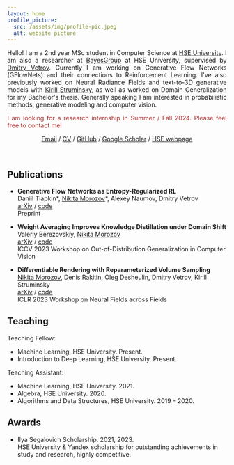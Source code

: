 ```yaml
---
layout: home
profile_picture:
  src: /assets/img/profile-pic.jpeg
  alt: website picture
---
```


<p align="justify">
Hello! I am a 2nd year MSc student in Computer Science at <a href="https://www.hse.ru/en/">HSE University</a>. I am also a researcher at <a href="https://bayesgroup.ru/">BayesGroup</a> at HSE University, supervised by <a href="https://scholar.google.com/citations?user=7HU0UoUAAAAJ&hl=en">Dmitry Vetrov</a>. Currently I am working on Generative Flow Networks (GFlowNets) and their connections to Reinforcement Learning. I've also previously worked on Neural Radiance Fields and text-to-3D generative models with <a href="https://scholar.google.com/citations?user=q69zIO0AAAAJ&hl=en">Kirill Struminsky</a>, as well as worked on Domain Generalization for my Bachelor's thesis. Generally speaking I am interested in probabilistic methods, generative modeling and computer vision.
</p>

<p align="justify">
<span style="color:brown">I am looking for a research internship in Summer / Fall 2024. Please feel free to contact me!</span>
</p>

<p style="text-align: center;"> 
<a href="mailto:greatdraken@gmail.com">Email</a> / <a href="assets/CV/CV.pdf">CV</a> / <a href="https://github.com/GreatDrake">GitHub</a> / <a href="https://scholar.google.com/citations?user=00WbaisAAAAJ&hl=en">Google Scholar</a> / <a href="https://www.hse.ru/en/org/persons/225560347">HSE webpage</a>
</p>

&nbsp;

## Publications
* **Generative Flow Networks as Entropy-Regularized RL** \
Daniil Tiapkin&#42;, <ins>Nikita Morozov</ins>&#42;, Alexey Naumov, Dmitry Vetrov \
[arXiv](https://arxiv.org/abs/2310.12934) / [code](https://github.com/d-tiapkin/gflownet-rl) \
Preprint

* **Weight Averaging Improves Knowledge Distillation under Domain Shift** \
Valeriy Berezovskiy, <ins>Nikita Morozov</ins> \
[arXiv](https://arxiv.org/abs/2309.11446) / [code](https://github.com/vorobeevich/distillation-in-dg) \
ICCV 2023 Workshop on Out-of-Distribution Generalization in Computer Vision

* **Differentiable Rendering with Reparameterized Volume Sampling** \
<ins>Nikita Morozov</ins>, Denis Rakitin, Oleg Desheulin, Dmitry Vetrov, Kirill Struminsky \
[arXiv](https://arxiv.org/abs/2302.10970) / [code](https://github.com/GreatDrake/reparameterized-volume-sampling) \
ICLR 2023 Workshop on Neural Fields across Fields

## Teaching

Teaching Fellow:

* Machine Learning, HSE University. Present.
* Introduction to Deep Learning, HSE University. Present.

Teaching Assistant:

* Machine Learning, HSE University. 2021.
* Algebra, HSE University. 2020.
* Algorithms and Data Structures, HSE University. 2019 – 2020.

## Awards

* Ilya Segalovich Scholarship. 2021, 2023. \
HSE University & Yandex scholarship for outstanding achievements in study and research, highly competitive.
